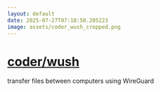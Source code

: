 ```yaml
---
layout: default
date: 2025-07-27T07:18:58.205223
image: assets/coder_wush_cropped.png
---
```


# [coder/wush](https://github.com/coder/wush)

transfer files between computers using WireGuard
